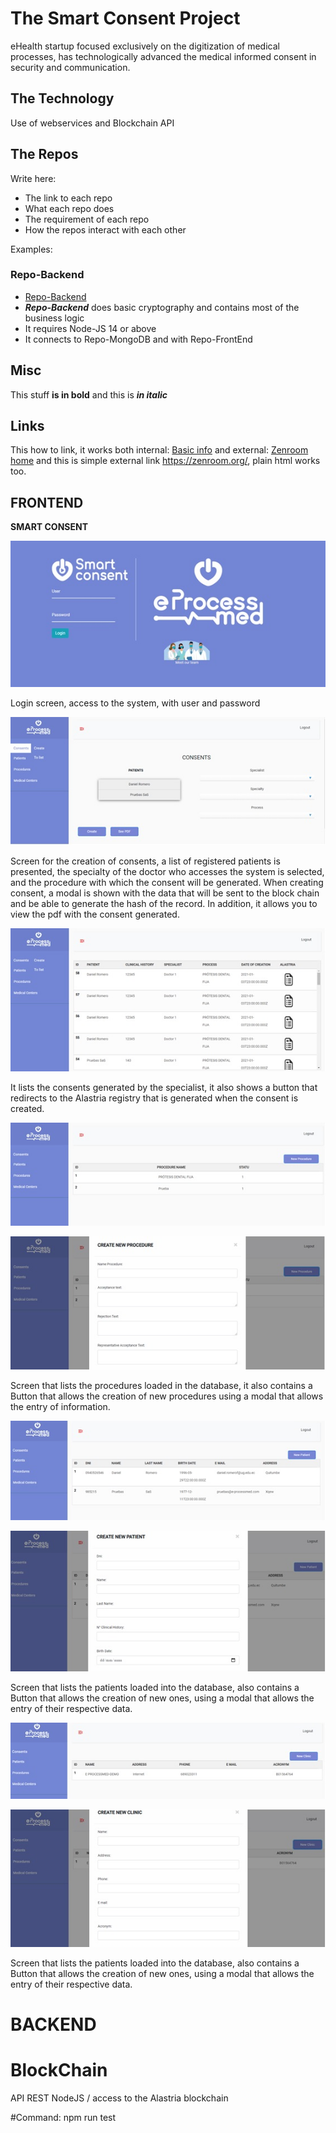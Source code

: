 # The Smart Consent Project

eHealth startup focused exclusively on the digitization of medical processes, has technologically advanced the medical informed consent in security and communication.


## The Technology

Use of webservices and Blockchain API

## The Repos

Write here:  
 - The link to each repo
 - What each repo does 
 - The requirement of each repo
 - How the repos interact with each other

Examples: 

###  Repo-Backend
 - [Repo-Backend](https://github.com/deCODEproject/zenroom)
 - ***Repo-Backend*** does basic cryptography and contains most of the business logic
 - It requires Node-JS 14 or above
 - It connects to Repo-MongoDB and with Repo-FrontEnd
 

## Misc

This stuff  **is in bold** and this is ***in italic*** 

## Links


This how to link, it works both internal: [Basic info](/general/basic.md "The Basic info") and external: [Zenroom home](https://zenroom.org/) and this is simple external link  <https://zenroom.org/>, plain html works too.


## FRONTEND 

**SMART CONSENT**

![](../media/teams/smartconsent/1.jpg)

Login screen, access to the system, with user and password

![](../media/teams/smartconsent/2.jpg)

Screen for the creation of consents, a list of registered patients is presented, the specialty of the doctor who accesses the system is selected, and the procedure with which the consent will be generated. When creating consent, a modal is shown with the data that will be sent to the block chain and be able to generate the hash of the record. In addition, it allows you to view the pdf with the consent generated.

![](../media/teams/smartconsent/3.jpg)

It lists the consents generated by the specialist, it also shows a button that redirects to the Alastria registry that is generated when the consent is created.

![](../media/teams/smartconsent/4.jpg)

![](../media/teams/smartconsent/5.jpg)

Screen that lists the procedures loaded in the database, it also contains a Button that allows the creation of new procedures using a modal that allows the entry of information.

![](../media/teams/smartconsent/6.jpg)

![](../media/teams/smartconsent/7.jpg)

Screen that lists the patients loaded into the database, also contains a Button that allows the creation of new ones, using a modal that allows the entry of their respective data.

![](../media/teams/smartconsent/8.jpg)

![](../media/teams/smartconsent/9.jpg)

Screen that lists the patients loaded into the database, also contains a Button that allows the creation of new ones, using a modal that allows the entry of their respective data.
# BACKEND

# BlockChain
  API REST NodeJS  / 
  access to the Alastria blockchain

#Command:
  npm run test


